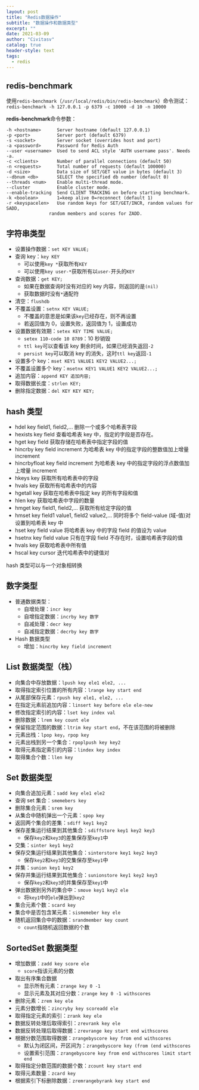 ```yaml
---
layout: post
title: "Redis数据操作"
subtitle: "数据操作和数据类型"
excerpt: ""
date: 2021-03-09
author: "Civitasv"
catalog: true
header-style: text
tags:
  - redis
---
```


## redis-benchmark

使用`redis-benchmark`（`/usr/local/redis/bin/redis-benchmark`）命令测试：`redis-benchmark -h 127.0.0.1 -p 6379 -c 10000 -d 10 -n 10000`

**redis-benchmark**命令参数：

```text
-h <hostname>      Server hostname (default 127.0.0.1)
-p <port>          Server port (default 6379)
-s <socket>        Server socket (overrides host and port)
-a <password>      Password for Redis Auth
--user <username>  Used to send ACL style 'AUTH username pass'. Needs -a.
-c <clients>       Number of parallel connections (default 50)
-n <requests>      Total number of requests (default 100000)
-d <size>          Data size of SET/GET value in bytes (default 3)
--dbnum <db>       SELECT the specified db number (default 0)
--threads <num>    Enable multi-thread mode.
--cluster          Enable cluster mode.
--enable-tracking  Send CLIENT TRACKING on before starting benchmark.
-k <boolean>       1=keep alive 0=reconnect (default 1)
-r <keyspacelen>   Use random keys for SET/GET/INCR, random values for SADD,
                random members and scores for ZADD.
```

## 字符串类型

- 设置操作数据：`set KEY VALUE;`
- 查询 key：`key KEY`
  - 可以使用`key *`获取所有`KEY`
  - 可以使用`key user-*`获取所有以`user-`开头的`KEY`
- 查询数据：`get KEY;`
  - 如果在数据查询时没有对应的 key 内容，则返回的是`(nil)`
  - 获取数据时没有`*`通配符
- 清空：`flushdb`
- 不覆盖设置：`setnx KEY VALUE;`
  - 不覆盖的意思是如果该`key`已经存在，则不再设置
  - 若返回值为 0，设置失败，返回值为 1，设置成功
- 设置数据有效期：`setex KEY TIME VALUE;`
  - `setex 110-code 10 8789`：10 秒销毁
  - `ttl key`可以查看该 key 剩余时间，如果已经消失返回`-2`
  - `persist key`可以取消 key 的消失，这时`ttl key`返回`-1`
- 设置多个 key：`mset KEY1 VALUE1 KEY2 VALUE2...;`
- 不覆盖设置多个 key：`msetnx KEY1 VALUE1 KEY2 VALUE2...;`
- 追加内容：`append KEY 追加内容;`
- 取得数据长度：`strlen KEY;`
- 删除指定数据：`del KEY KEY KEY;`

## hash 类型

- hdel key field1, field2,... 删除一个或多个哈希表字段
- hexists key field 查看哈希表 key 中，指定的字段是否存在。
- hget key field 获取存储在哈希表中指定字段的值
- hincrby key field increment 为哈希表 key 中的指定字段的整数值加上增量 increment
- hincrbyfloat key field increment 为哈希表 key 中的指定字段的浮点数值加上增量 increment
- hkeys key 获取所有哈希表中的字段
- hvals key 获取所有哈希表中的内容
- hgetall key 获取在哈希表中指定 key 的所有字段和值
- hlen key 获取哈希表中字段的数量
- hmget key field1, field2,... 获取所有给定字段的值
- hmset key field1 value1, field2 value2,... 同时将多个 field-value (域-值)对设置到哈希表 key 中
- hset key field value 将哈希表 key 中的字段 field 的值设为 value
- hsetnx key field value 只有在字段 field 不存在时，设置哈希表字段的值
- hvals key 获取哈希表中所有值
- hscal key cursor 迭代哈希表中的键值对

hash 类型可以与一个对象相转换

## 数字类型

- 普通数据类型：
  - 自增处理：`incr key`
  - 自增指定数据：`incrby key 数字`
  - 自减处理：`decr key`
  - 自减指定数据：`decrby key 数字`
- Hash 数据类型
  - 增加：`hincrby key field increment`

## List 数据类型（栈）

- 向集合中存放数据：`lpush key ele1 ele2, ...`
- 取得指定索引位置的所有内容：`lrange key start end`
- 从尾部保存元素：`rpush key ele1, ele2, ...`
- 在指定元素前追加内容：`linsert key before ele ele-new`
- 修改指定索引的内容：`lset key index val`
- 删除数据：`lrem key count ele`
- 保留指定范围的数据：`ltrim key start end`，不在该范围的将被删除
- 元素出栈：`lpop key`，`rpop key`
- 元素出栈到另一个集合：`rpoplpush key key2`
- 取得元素指定索引的内容：`lindex key index`
- 取得集合个数：`llen key`

## Set 数据类型

- 向集合追加元素：`sadd key ele1 ele2`
- 查询 set 集合：`smemebers key`
- 删除集合元素：`srem key`
- 从集合中随机弹出一个元素：`spop key`
- 返回两个集合的差集：`sdiff key1 key2`
- 保存差集运行结果到其他集合：`sdiffstore key1 key2 key3`
  - 保存`key2`和`key3`的差集保存至`key1`中
- 交集：`sinter key1 key2`
- 保存交集运行结果到其他集合：`sinterstore key1 key2 key3`
  - 保存`key2`和`key3`的交集保存至`key1`中
- 并集：`sunion key1 key2`
- 保存并集运行结果到其他集合：`sunionstore key1 key2 key3`
  - 保存`key2`和`key3`的并集保存至`key1`中
- 弹出数据到另外的集合中：`smove key1 key2 ele`
  - 将`key1`中的`ele`弹出到`key2`
- 集合元素个数：`scard key`
- 集合中是否包含某元素：`sismemeber key ele`
- 随机返回集合中的数据：`srandmember key count`
  - `count`指随机返回数据的个数

## SortedSet 数据类型

- 增加数据：`zadd key score ele`
  - `score`指该元素的分数
- 取出有序集合数据
  - 显示所有元素：`zrange key 0 -1`
  - 显示元素及其对应分数：`zrange key 0 -1 withscores`
- 删除元素：`zrem key ele`
- 元素分数增长：`zincryby key scoreadd ele`
- 取得指定元素的索引：`zrank key ele`
- 数据反转处理后取得索引：`zrevrank key ele`
- 数据反转处理后取得数据：`zrevrange key start end withscores`
- 根据分数范围取得数据：`zrangebyscore key from end withscores`
  - 默认为闭区间，开区间为：`zrangebyscore key (from (end withscores`
  - 设置索引范围：`zrangebyscore key from end withscores limit start end`
- 取得指定分数范围的数据个数：`zcount key start end`
- 取得元素数量：`zcard key`
- 根据索引下标删除数据：`zremrangebyrank key start end`
